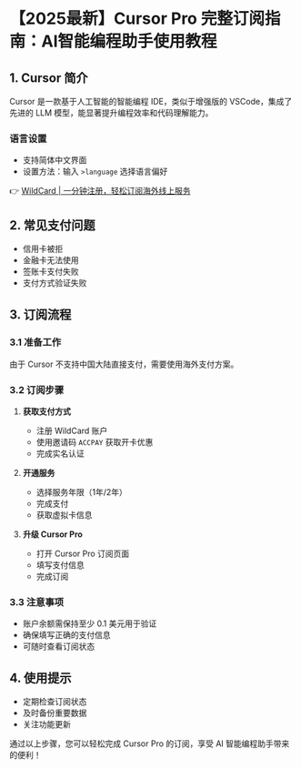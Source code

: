 # 【2025最新】Cursor Pro 完整订阅指南：AI智能编程助手使用教程

## 1. Cursor 简介

Cursor 是一款基于人工智能的智能编程 IDE，类似于增强版的 VSCode，集成了先进的 LLM 模型，能显著提升编程效率和代码理解能力。

### 语言设置
- 支持简体中文界面
- 设置方法：输入 `>language` 选择语言偏好

👉 [WildCard | 一分钟注册，轻松订阅海外线上服务](https://bit.ly/bewildcard)

## 2. 常见支付问题

- 信用卡被拒
- 金融卡无法使用
- 签账卡支付失败
- 支付方式验证失败

## 3. 订阅流程

### 3.1 准备工作
由于 Cursor 不支持中国大陆直接支付，需要使用海外支付方案。

### 3.2 订阅步骤

1. **获取支付方式**
   - 注册 WildCard 账户
   - 使用邀请码 `ACCPAY` 获取开卡优惠
   - 完成实名认证

2. **开通服务**
   - 选择服务年限（1年/2年）
   - 完成支付
   - 获取虚拟卡信息

3. **升级 Cursor Pro**
   - 打开 Cursor Pro 订阅页面
   - 填写支付信息
   - 完成订阅

### 3.3 注意事项

- 账户余额需保持至少 0.1 美元用于验证
- 确保填写正确的支付信息
- 可随时查看订阅状态

## 4. 使用提示

- 定期检查订阅状态
- 及时备份重要数据
- 关注功能更新

通过以上步骤，您可以轻松完成 Cursor Pro 的订阅，享受 AI 智能编程助手带来的便利！
